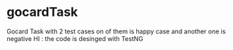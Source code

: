 # gocardTask
Gocard Task with 2 test cases on of them is happy case and another one is negative 
HI : the code is desinged with TestNG 


